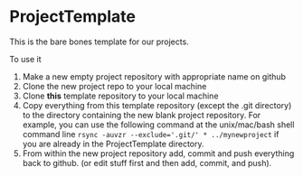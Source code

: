 # ProjectTemplate
This is the bare bones template for our projects.

To use it
 1. Make a new empty project repository with appropriate name on github
 2. Clone the new project repo to your local machine
 3. Clone **this** template repository to your local machine
 4. Copy everything from this template repository (except the .git directory) to the directory containing the new blank project repository. For example, you can use the following command at the unix/mac/bash shell command line `rsync -auvzr --exclude='.git/' * ../mynewproject` if you are already in the ProjectTemplate directory.
 5. From within the new project repository add, commit and push everything back to github. (or edit stuff first and then add, commit, and push).

